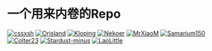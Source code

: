 # 一个用来内卷的Repo

[![cssxsh](https://github-readme-stats.vercel.app/api?username=cssxsh&show_icons=true&theme=tokyonight)](cssxsh.md)
[![Orisland](https://github-readme-stats.vercel.app/api?username=Orisland&show_icons=true&theme=tokyonight)](Orisland.md)
[![Kloping](https://github-readme-stats.vercel.app/api?username=Kloping&show_icons=true&theme=tokyonight)](Kloping.md)
[![Nekoer](https://github-readme-stats.vercel.app/api?username=Nekoer&bg_color=30,e96443,904e95&title_color=fff&text_color=fff&custom_title=牧瀬くりす最高だ！！！)](Nekoer.md)
[![MrXiaoM](https://github-readme-stats.vercel.app/api?username=mrxiaom&show_icons=true&title_color=00FFC6&text_color=F8F8FF&icon_color=fff000&bg_color=30,10111E,282A35&hide_border=true&locale=cn)](MrXiaoM.md)
[![Samarium150](https://github-readme-stats.vercel.app/api?username=Samarium150&count_private=true&show_icons=true&theme=dracula)](Samarium150.md)
[![Colter23](https://github-readme-stats.vercel.app/api?username=Colter23&show_icons=true&icon_color=00fec5&bg_color=30,8D89ED,6e97f5,12BCEB&title_color=fff&text_color=fff&locale=cn)](Colter23.md)
[![Stardust-minus](https://github-readme-stats.vercel.app/api?username=Stardust-minus&show_icons=true&icon_color=00fec5&bg_color=30,8D89ED,6e97f5,12BCEB&title_color=fff&text_color=fff&locale=cn)](ttps://github.com/Stardust-minus)
[![LaoLittle](https://github-readme-stats.vercel.app/api?username=LaoLittle&show_icons=true&theme=tokyonight)](https://github.com/LaoLittle)
